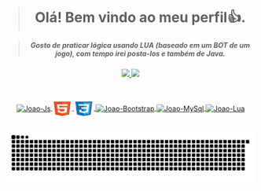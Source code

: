 
><h1 align="center">Olá! Bem vindo ao meu perfil👍.</h1>

><h5 align="center">Gosto de praticar lógica usando LUA (baseado em um BOT de um jogo), com tempo irei posta-los e também de Java.</h5>


<div style="display: inline_block" align="center">
  <a href="https://github.com/jvscJoao">
  <img height="160em" src="https://github-readme-stats.vercel.app/api?username=jvscJoao&show_icons=true&theme=tokyonight&include_all_commits=true&count_private=true"/>
  <img height="100em" src="https://github-readme-stats.vercel.app/api/top-langs/?username=jvscJoao&layout=compact&langs_count=7&theme=tokyonight"/>
</div>

  ##
  
  <div style="display: inline_block" align="center"><br>
    <img align="center" alt="Joao-Js" height="30" width="40" src="https://cdn.jsdelivr.net/gh/devicons/devicon/icons/java/java-original-wordmark.svg">
    <img align="center" alt="Joao-HTML" height="30" width="40" src="https://raw.githubusercontent.com/devicons/devicon/master/icons/html5/html5-original.svg">
    <img align="center" alt="Joao-CSS" height="30" width="40" src="https://raw.githubusercontent.com/devicons/devicon/master/icons/css3/css3-original.svg">
    <img align="center" alt="Joao-Bootstrap" height="30" width="40" src="https://cdn.jsdelivr.net/gh/devicons/devicon/icons/bootstrap/bootstrap-plain.svg">
    <img align="center" alt="Joao-MySql" height="30" width="40" src="https://cdn.jsdelivr.net/gh/devicons/devicon/icons/mysql/mysql-original.svg">
    <img align="center" alt="Joao-Lua" height="30" width="40" src="https://cdn.jsdelivr.net/gh/devicons/devicon/icons/lua/lua-original-wordmark.svg">
  </div>

  ##
  ![Snake animation](https://github.com/jvscJoao/jvscJoao/blob/output/github-contribution-grid-snake.svg)
